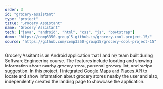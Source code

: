 ```yaml
---
order: 3
id: "grocery-assistant"
type: "project"
title: "Grocery Assistant"
name: "Grocery Assistant"
tech: ["java", "android", "html", "css", "js", "bootstrap"]
demo: "https://comp3350-group15.github.io/grocery-cool-project-15/"
source: "https://github.com/comp3350-group15/grocery-cool-project-15"
---
```


Grocery Assitant is an Android application that I and my team built during Software Engineering course.
The features include locating and showing information about nearby grocery store, personal grocery list,
and recipe suggestion.
In this project, I integrated
<a href="https://developers.google.com/maps/documentation/android-sdk/overview" target="_blank">Google Maps</a>
and
<a href="https://developers.google.com/places/web-service/overview" target="_blank">Places API </a>
to locate and show information about grocery stores nearby the user and also, independently created the landing page to showcase the application.
